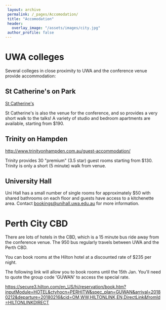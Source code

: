 ```yaml
---
 layout: archive
 permalink: /_pages/Accomodation/
 title: "Accomodation"
 header:
   overlay_image: "/assets/images/city.jpg"
 author_profile: false  
---
```


# UWA colleges

Several colleges in close proximity to UWA and the conference venue provide accommodation:

## St Catherine's on Park

[St Catherine's](http://www.stcatherinesonpark.com.au)

St Catherine's is also the venue for the conference, and so provides a very short walk to the talks! A variety of studio and bedroom apartments are available, starting from $190.

## Trinity on Hampden

<http://www.trinityonhampden.com.au/guest-accommodation/>

Trinity provides 30 "premium" (3.5 star) guest rooms starting from $130.
Trinity is only a short (5 minute) walk from venue.

## University Hall

Uni Hall has a small number of single rooms for approximately $50 with shared bathrooms on each floor and guests have access to a kitchenette area. Contact bookings@unihall.uwa.edu.au for more information. 

# Perth City CBD

There are lots of hotels in the CBD, which is a 15 minute bus ride away from the conference venue. The 950 bus regularly travels between UWA and the Perth CBD.

You can book rooms at the Hilton hotel at a discounted rate of $235 per night.

The following link will allow you to book rooms until the 15th Jan. You'll need to quote the group code 'GUWAN' to access the special rate.

<https://secure3.hilton.com/en_US/hi/reservation/book.htm?inputModule=HOTEL&ctyhocn=PERHITW&spec_plan=GUWAN&arrival=20180212&departure=20180216&cid=OM,WW,HILTONLINK,EN,DirectLink&fromId=HILTONLINKDIRECT>

